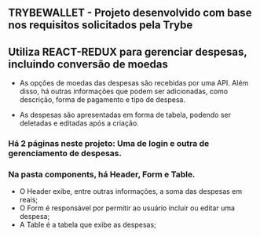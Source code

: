## TRYBEWALLET - Projeto desenvolvido com base nos requisitos solicitados pela Trybe

## Utiliza REACT-REDUX para gerenciar despesas, incluindo conversão de moedas

 - As opções de moedas das despesas são recebidas por uma API. Além disso, há outras informações que podem ser adicionadas, como descrição, forma de pagamento e tipo de despesa.

 - As despesas são apresentadas em forma de tabela, podendo ser deletadas e editadas após a criação.

### Há 2 páginas neste projeto: Uma de login e outra de gerenciamento de despesas.

### Na pasta components, há Header, Form e Table.

 - O Header exibe, entre outras informações, a soma das despesas em reais;
 - O Form é responsável por permitir ao usuário incluir ou editar uma despesa;
 - A Table é a tabela que exibe as despesas;
